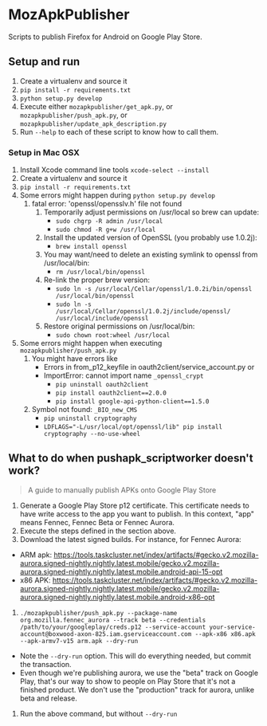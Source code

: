 # MozApkPublisher

Scripts to publish Firefox for Android on Google Play Store.

## Setup and run

1. Create a virtualenv and source it
1. `pip install -r requirements.txt`
1. `python setup.py develop`
1. Execute either `mozapkpublisher/get_apk.py`, or `mozapkpublisher/push_apk.py`, or `mozapkpublisher/update_apk_description.py`
1. Run `--help` to each of these script to know how to call them.

### Setup in Mac OSX


1. Install Xcode command line tools
   `xcode-select --install`
1. Create a virtualenv and source it
1. `pip install -r requirements.txt`
1. Some errors might happen during `python setup.py develop`
    1. fatal error: 'openssl/opensslv.h' file not found
        1. Temporarily adjust permissions on /usr/local so brew can update:
            * `sudo chgrp -R admin /usr/local`
            * `sudo chmod -R g+w /usr/local`
        2. Install the updated version of OpenSSL (you probably use 1.0.2j):
            * `brew install openssl`
        3. You may want/need to delete an existing symlink to openssl from /usr/local/bin:
            * `rm /usr/local/bin/openssl`
        4. Re-link the proper brew version:
            * `sudo ln -s /usr/local/Cellar/openssl/1.0.2i/bin/openssl /usr/local/bin/openssl`
            * `sudo ln -s /usr/local/Cellar/openssl/1.0.2j/include/openssl/ /usr/local/include/openssl`
        5. Restore original permissions on /usr/local/bin:
            * `sudo chown root:wheel /usr/local`
1. Some errors might happen when executing `mozapkpublisher/push_apk.py`
    1. You might have errors like
        * Errors in from_p12_keyfile in oauth2client/service_account.py or
        * ImportError: cannot import name `_openssl_crypt`
            * `pip uninstall oauth2client`
            * `pip install oauth2client==2.0.0`
            * `pip install google-api-python-client==1.5.0`
    1. Symbol not found: `_BIO_new_CMS`
        * `pip uninstall cryptography`
        * `LDFLAGS="-L/usr/local/opt/openssl/lib" pip install cryptography --no-use-wheel`

## What to do when pushapk_scriptworker doesn't work?

> A guide to manually publish APKs onto Google Play Store

1. Generate a Google Play Store p12 certificate. This certificate needs to have write access to the app you want to publish. In this context, "app" means Fennec, Fennec Beta or Fennec Aurora.
1. Execute the steps defined in the section above.
1. Download the latest signed builds. For instance, for Fennec Aurora:
  * ARM apk:  https://tools.taskcluster.net/index/artifacts/#gecko.v2.mozilla-aurora.signed-nightly.nightly.latest.mobile/gecko.v2.mozilla-aurora.signed-nightly.nightly.latest.mobile.android-api-15-opt
  * x86 APK:  https://tools.taskcluster.net/index/artifacts/#gecko.v2.mozilla-aurora.signed-nightly.nightly.latest.mobile/gecko.v2.mozilla-aurora.signed-nightly.nightly.latest.mobile.android-x86-opt
1. `./mozapkpublisher/push_apk.py --package-name org.mozilla.fennec_aurora --track beta --credentials /path/to/your/googleplay/creds.p12 --service-account your-service-account@boxwood-axon-825.iam.gserviceaccount.com --apk-x86 x86.apk  --apk-armv7-v15 arm.apk --dry-run`
  * Note the `--dry-run` option. This will do everything needed, but commit the transaction.
  * Even though we're publishing aurora, we use the "beta" track on Google Play, that's our way to show to people on Play Store that it's not a finished product. We don't use the "production" track for aurora, unlike beta and release.
1. Run the above command, but without `--dry-run`
